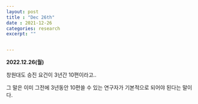 ```yaml
---
layout: post
title : "Dec 26th"
date : 2021-12-26
categories: research
excerpt: ""


---
```


**2022.12.26(월)**    

창원대도 승진 요건이 3년간 10편이라고..

그 말은 이미 그전에 3년동안 10편쓸 수 있는 연구자가 기본적으로 되어야 된다는 말이다.  